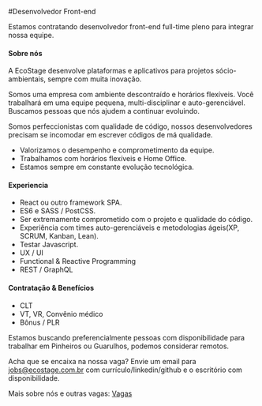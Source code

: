 #Desenvolvedor Front-end

Estamos contratando desenvolvedor front-end full-time pleno para integrar nossa equipe.

#### Sobre nós

A EcoStage desenvolve plataformas e aplicativos para projetos sócio-ambientais, sempre com muita inovação.

Somos uma empresa com ambiente descontraído e horários flexíveis. Você trabalhará em uma equipe pequena, multi-disciplinar e auto-gerenciável. Buscamos pessoas que nós ajudem a continuar evoluindo.

Somos perfeccionistas com qualidade de código, nossos desenvolvedores precisam se incomodar em escrever códigos de má qualidade.

- Valorizamos o desempenho e comprometimento da equipe.
- Trabalhamos com horários flexíveis e Home Office.
- Estamos sempre em constante evolução tecnológica.

#### Experiencia
- React ou outro framework SPA.
- ES6 e SASS / PostCSS.
- Ser extremamente comprometido com o projeto e qualidade do código.
- Experiência com times auto-gerenciáveis e metodologias ágeis(XP, SCRUM, Kanban, Lean). 
- Testar Javascript.
- UX / UI
- Functional & Reactive Programming
- REST / GraphQL

#### Contratação & Benefícios
- CLT
- VT, VR, Convênio médico
- Bônus / PLR

Estamos buscando preferencialmente pessoas com disponibilidade para trabalhar em Pinheiros ou Guarulhos, podemos considerar remotos.

Acha que se encaixa na nossa vaga? Envie um email para jobs@ecostage.com.br com currículo/linkedin/github e o escritório com disponibilidade.

Mais sobre nós e outras vagas: [Vagas](https://github.com/ecostage/vagas)
